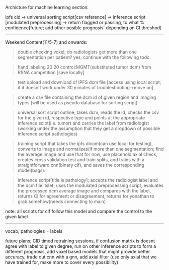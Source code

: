 Archicture for machine learning section:


ipfs cid -> universal sorting script[csv reference] -> inference script [modulated preprocessing] -> return flagged or passing,
                                                                                                    to what % confidence[future; add other 
                                                                                                     posible prognosis' depending on CI threshod]

---------------------------------------------------------------------------------------------------------------------------------------------------------------------------------------------------------------------




Weekend Content(11/5-7) and onwards:


>double checking voxel; do radiologists get more than one segmentation per patient? yes, continue with the following todo:

>hand labeling 20:20 control:MGMT(substituted tumor dcm) from RSNA competition [save locally]

>test upload and download of IPFS dcm file [access using local script; if it doesn't work under 30 minutes of troubleshooting->move on]

>create a csv file containing the dcm id of given region and imaging types (will be used as pseudo database for sorting script)

>universal sort script outline; takes dcm, reads the id, checks the csv for the given id, respective type and points at the appropriate inference scipt(i.e. tumor) and carries the label from radiologist (working under the assumption that they get a dropdown of possible inference script pathologies)

>training script that takes the ipfs dicom(can use local for testing), converts to image and normalizes(if more than one segmentation; find the average image and use that for now, use placehold axial check, creates cross validation test and train splits, and trains with a straightforward cnn(binary clf), and saves the 
corresponding model(bags).

>inference script[title is pathology]; accepts the radiologist label and the dcm file itslef; uses the modulated preprocessing script, evaluates the processed dcm average image and 
  compares with the label, returns CI for agreement or disagreement, returns for yonathan to grab somehow(needs connecting to main)
  
  
  note: all scripts for clf follow this model and compare the control to the given label
  
  ---------------------------------------------------------------------------------------------------------------------------------------------------------------------------------------------------------------------
  
  vocab; pathologies = labels
  
  future plans; CID timed retraining sessions, 
                if confusion matrix is doesnt agree with label to given degree, run on other inference scripts to form a different prognosis,
                add voxel based models that might provide better accuracy,
                trade out cnn with a gnn,
                add axial filter (use only axial that we have trained for, make more to cover every possibility)
